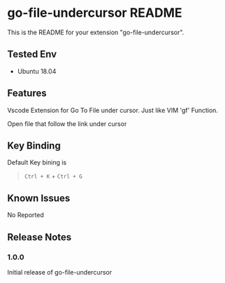 # go-file-undercursor README

This is the README for your extension "go-file-undercursor".

## Tested Env

* Ubuntu 18.04

## Features

Vscode Extension for Go To File under cursor. Just like VIM 'gf' Function. 

Open file that follow the link under cursor



## Key Binding
Default Key bining is 

> `Ctrl + K` + `Ctrl + G` 


## Known Issues

No Reported

## Release Notes

### 1.0.0

Initial release of go-file-undercursor
